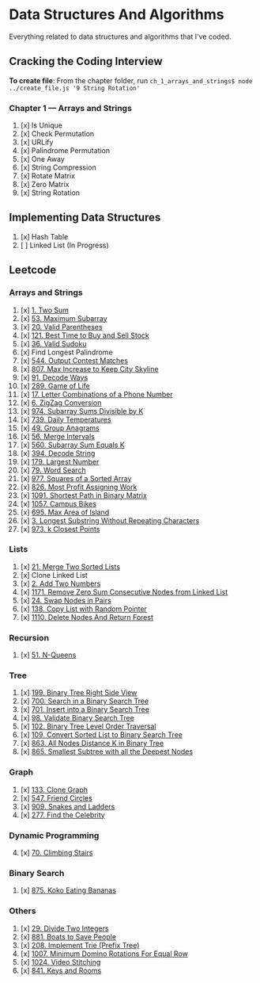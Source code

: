 # Data Structures And Algorithms

Everything related to data structures and algorithms that I've coded.

## Cracking the Coding Interview

**To create file**: From the chapter folder, run `ch_1_arrays_and_strings$ node ../create_file.js '9 String Rotation'`

### Chapter 1 — Arrays and Strings

1. [x] Is Unique
2. [x] Check Permutation
3. [x] URLify
4. [x] Palindrome Permutation
5. [x] One Away
6. [x] String Compression
7. [x] Rotate Matrix
8. [x] Zero Matrix
9. [x] String Rotation

## Implementing Data Structures

1. [x] Hash Table
2. [ ] Linked List (In Progress)

## Leetcode

### Arrays and Strings

1. [x] [1. Two Sum](https://leetcode.com/problems/two-sum)
2. [x] [53. Maximum Subarray](https://leetcode.com/problems/maximum-subarray)
3. [x] [20. Valid Parentheses](https://leetcode.com/problems/valid-parentheses/)
4. [x] [121. Best Time to Buy and Sell Stock](https://leetcode.com/problems/best-time-to-buy-and-sell-stock)
5. [x] [36. Valid Sudoku](https://leetcode.com/problems/valid-sudoku/)
6. [x] Find Longest Palindrome
7. [x] [544. Output Contest Matches](https://leetcode.com/problems/output-contest-matches/)
8. [x] [807. Max Increase to Keep City Skyline](https://leetcode.com/problems/max-increase-to-keep-city-skyline/)
9. [x] [91. Decode Ways](https://leetcode.com/problems/decode-ways/)
10. [x] [289. Game of Life](https://leetcode.com/problems/game-of-life/)
11. [x] [17. Letter Combinations of a Phone Number](https://leetcode.com/problems/letter-combinations-of-a-phone-number/)
12. [x] [6. ZigZag Conversion](https://leetcode.com/problems/zigzag-conversion/)
13. [x] [974. Subarray Sums Divisible by K](https://leetcode.com/problems/subarray-sums-divisible-by-k/)
14. [x] [739. Daily Temperatures](https://leetcode.com/problems/daily-temperatures/)
15. [x] [49. Group Anagrams](https://leetcode.com/problems/group-anagrams/)
16. [x] [56. Merge Intervals](https://leetcode.com/problems/merge-intervals/)
17. [x] [560. Subarray Sum Equals K](https://leetcode.com/problems/subarray-sum-equals-k/)
18. [x] [394. Decode String](https://leetcode.com/problems/decode-string/)
19. [x] [179. Largest Number](https://leetcode.com/problems/largest-number/)
20. [x] [79. Word Search](https://leetcode.com/problems/word-search/)
21. [x] [977. Squares of a Sorted Array](https://leetcode.com/problems/squares-of-a-sorted-array/)
22. [x] [826. Most Profit Assigning Work](https://leetcode.com/problems/most-profit-assigning-work/)
23. [x] [1091. Shortest Path in Binary Matrix](https://leetcode.com/problems/shortest-path-in-binary-matrix/)
24. [x] [1057. Campus Bikes](https://leetcode.com/problems/campus-bikes/)
25. [x] [695. Max Area of Island](https://leetcode.com/problems/max-area-of-island/)
26. [x] [3. Longest Substring Without Repeating Characters](https://leetcode.com/problems/longest-substring-without-repeating-characters/)
27. [x] [973. k Closest Points](https://leetcode.com/problems/k-closest-points-to-origin/)

### Lists

1. [x] [21. Merge Two Sorted Lists](https://leetcode.com/problems/merge-two-sorted-lists/)
2. [x] Clone Linked List
3. [x] [2. Add Two Numbers](https://leetcode.com/problems/add-two-numbers/)
4. [x] [1171. Remove Zero Sum Consecutive Nodes from Linked List](https://leetcode.com/problems/remove-zero-sum-consecutive-nodes-from-linked-list/)
5. [x] [24. Swap Nodes in Pairs](https://leetcode.com/problems/swap-nodes-in-pairs/)
6. [x] [138. Copy List with Random Pointer](https://leetcode.com/problems/copy-list-with-random-pointer/)
7. [x] [1110. Delete Nodes And Return Forest](https://leetcode.com/problems/delete-nodes-and-return-forest/)

### Recursion

1. [x] [51. N-Queens](https://leetcode.com/problems/n-queens/description/)

### Tree

1. [x] [199. Binary Tree Right Side View](https://leetcode.com/problems/binary-tree-right-side-view/)
2. [x] [700. Search in a Binary Search Tree](https://leetcode.com/problems/search-in-a-binary-search-tree/)
3. [x] [701. Insert into a Binary Search Tree](https://leetcode.com/problems/insert-into-a-binary-search-tree/)
4. [x] [98. Validate Binary Search Tree](https://leetcode.com/problems/validate-binary-search-tree/)
5. [x] [102. Binary Tree Level Order Traversal](https://leetcode.com/problems/binary-tree-level-order-traversal/)
6. [x] [109. Convert Sorted List to Binary Search Tree](https://leetcode.com/problems/convert-sorted-list-to-binary-search-tree/)
7. [x] [863. All Nodes Distance K in Binary Tree](https://leetcode.com/problems/all-nodes-distance-k-in-binary-tree/)
8. [x] [865. Smallest Subtree with all the Deepest Nodes](https://leetcode.com/problems/smallest-subtree-with-all-the-deepest-nodes/)

### Graph

1. [x] [133. Clone Graph](https://leetcode.com/problems/clone-graph/)
2. [x] [547. Friend Circles](https://leetcode.com/problems/friend-circles/)
3. [x] [909. Snakes and Ladders](https://leetcode.com/problems/snakes-and-ladders/)
4. [x] [277. Find the Celebrity](https://leetcode.com/problems/find-the-celebrity/)

### Dynamic Programming

4. [x] [70. Climbing Stairs](https://leetcode.com/problems/climbing-stairs/)

### Binary Search

1. [x] [875. Koko Eating Bananas](https://leetcode.com/problems/koko-eating-bananas/)

### Others

1. [x] [29. Divide Two Integers](https://leetcode.com/problems/divide-two-integers/)
2. [x] [881. Boats to Save People](https://leetcode.com/problems/boats-to-save-people/)
3. [x] [208. Implement Trie (Prefix Tree)](https://leetcode.com/problems/implement-trie-prefix-tree/)
4. [x] [1007. Minimum Domino Rotations For Equal Row](https://leetcode.com/problems/minimum-domino-rotations-for-equal-row/)
5. [x] [1024. Video Stitching](https://leetcode.com/problems/video-stitching/)
6. [x] [841. Keys and Rooms](https://leetcode.com/problems/keys-and-rooms/)
